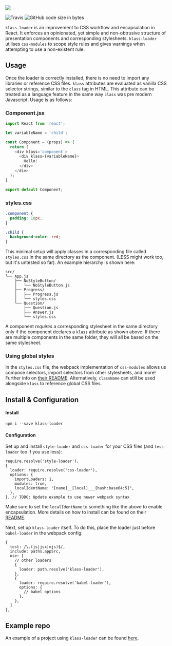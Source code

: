 ![](https://i.imgur.com/S0v8XBG.png)


![Travis](https://img.shields.io/travis/darajava/klass-loader.svg)
![GitHub code size in bytes](https://img.shields.io/github/languages/code-size/darajava/klass-loader.svg)


`klass-loader` is an improvement to CSS workflow and encapsulation in React. It enforces an opinionated, yet simple and non-obtrusive structure of presentation components and corresponding stylesheets. `klass-loader` utilises `css-modules` to scope style rules and gives warnings when attempting to use a non-existent rule.

## Usage
Once the loader is correctly installed, there is no need to import any libraries or reference CSS files. `klass` attributes are evaluated as vanilla CSS selector strings, similar to the `class` tag in HTML. This attribute can be treated as a language feature in the same way `class` was pre modern Javascript. Usage is as follows:

### Component.jsx
```javascript
import React from 'react';

let variableName = 'child';

const Component = (props) => {
  return (
    <div klass='component'>
      <div klass={variableName}>
        Hello!
      </div>
    </div>
  );
}

export default Component;
 ```
 
### styles.css
```css
.component {
  padding: 10px;
}

.child {
  background-color: red; 
}
```
 
This minimal setup will apply classes in a corresponding file called `styles.css` in the same directory as the component. (LESS might work too, but it's untested so far). An example hierarchy is shown here:

```
src/
└── App.js
    ├── NoStyleButton/
    │   └── NoStyleButton.js
    ├── Progress/
    │   ├── Progress.js
    │   └── styles.css
    └── Question/
        ├── Question.js
        ├── Answer.js
        └── styles.css
```

A component *requires* a corresponding stylesheet in the same directory only if the component declares a `klass` attribute as shown above. If there are multiple components in the same folder, they will all be based on the same stylesheet.

### Using global styles
In the `styles.css` file, the webpack implementation of `css-modules` allows us compose selectors, import selectors from other stylesheets, and more! Further info on [their README](https://github.com/css-modules/css-modules#dependencies). Alternatively, `className` can still be used alongside `klass` to reference global CSS files.

## Install & Configuration

#### Install
    npm i --save klass-loader
    
#### Configuration

Set up and install `style-loader` and `css-loader` for your CSS files (and `less-loader` too if you use less):

    require.resolve('style-loader'),
    {
      loader: require.resolve('css-loader'),
      options: {
        importLoaders: 1,
        modules: true,
        localIdentName: "[name]__[local]___[hash:base64:5]",  
      },
    }, // TODO: Update example to use newer webpack syntax
    
Make sure to set the `localIdentName` to something like the above to enable encapsulation. More details on how to install can be found on their [README](https://github.com/webpack-contrib/css-loader).

Next, set up `klass-loader` itself. To do this, place the loader just before `babel-loader` in the webpack config:

```
{
  test: /\.(js|jsx|mjs)$/,
  include: paths.appSrc,
  use: [
    // other loaders
    {
      loader: path.resolve('klass-loader'),
    },
    {
      loader: require.resolve('babel-loader'),
      options: {
        // babel options
      },
    },
  ]
},
```

## Example repo
An example of a project using `klass-loader` can be found [here](https://github.com/darajava/language-learner).
